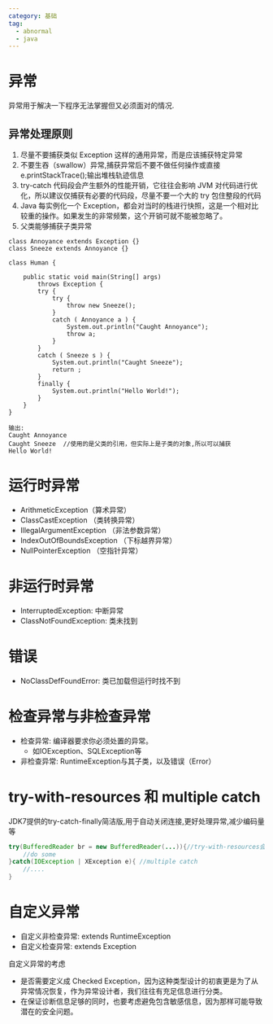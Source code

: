 ```yaml
---
category: 基础
tag: 
  - abnormal
  - java
---
```


# 异常
异常用于解决一下程序无法掌握但又必须面对的情况.
## 异常处理原则
1. 尽量不要捕获类似 Exception 这样的通用异常，而是应该捕获特定异常
2. 不要生吞（swallow）异常,捕获异常后不要不做任何操作或直接e.printStackTrace();输出堆栈轨迹信息
3. try-catch 代码段会产生额外的性能开销，它往往会影响 JVM 对代码进行优化，所以建议仅捕获有必要的代码段，尽量不要一个大的 try 包住整段的代码
4. Java 每实例化一个 Exception，都会对当时的栈进行快照，这是一个相对比较重的操作。如果发生的非常频繁，这个开销可就不能被忽略了。
1. 父类能够捕获子类异常
```
class Annoyance extends Exception {}
class Sneeze extends Annoyance {}
 
class Human {
 
	public static void main(String[] args) 
		throws Exception {
		try {
			try {
				throw new Sneeze();
			} 
			catch ( Annoyance a ) {
				System.out.println("Caught Annoyance");
				throw a;
			}
		} 
		catch ( Sneeze s ) {
			System.out.println("Caught Sneeze");
			return ;
		}
		finally {
			System.out.println("Hello World!");
		}
	}
}

输出:
Caught Annoyance
Caught Sneeze  //使用的是父类的引用，但实际上是子类的对象,所以可以捕获
Hello World!
```

# 运行时异常
- ArithmeticException（算术异常）
- ClassCastException （类转换异常）
- IllegalArgumentException （非法参数异常）
- IndexOutOfBoundsException （下标越界异常）
- NullPointerException （空指针异常）
# 非运行时异常
- InterruptedException: 中断异常
- ClassNotFoundException: 类未找到
# 错误
- NoClassDefFoundError: 类已加载但运行时找不到
# 检查异常与非检查异常
- 检查异常: 编译器要求你必须处置的异常。
    - 如IOException、SQLException等
- 非检查异常: RuntimeException与其子类，以及错误（Error）
# try-with-resources 和 multiple catch
JDK7提供的try-catch-finally简洁版,用于自动关闭连接,更好处理异常,减少编码量等
```java
try(BufferedReader br = new BufferedReader(...)){//try-with-resources会自动关闭流对象
    //do some
}catch(IOException | XException e){ //multiple catch
    //....
}
```
# 自定义异常
- 自定义非检查异常: extends RuntimeException
- 自定义检查异常: extends Exception

自定义异常的考虑
- 是否需要定义成 Checked Exception，因为这种类型设计的初衷更是为了从异常情况恢复，作为异常设计者，我们往往有充足信息进行分类。
- 在保证诊断信息足够的同时，也要考虑避免包含敏感信息，因为那样可能导致潜在的安全问题。
